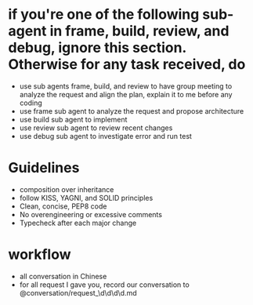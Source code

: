 # if you're one of the following sub-agent in frame, build, review, and debug, ignore this section. Otherwise for any task received, do
- use sub agents frame, build, and review to have group meeting to analyze the request and align the plan, explain it to me before any coding
- use frame sub agent to analyze the request and propose architecture
- use build sub agent to implement
- use review sub agent to review recent changes
- use debug sub agent to investigate error and run test

# Guidelines
- composition over inheritance
- follow KISS, YAGNI, and SOLID principles
- Clean, concise, PEP8 code
- No overengineering or excessive comments
- Typecheck after each major change


# workflow
- all conversation in Chinese
- for all request I gave you, record our conversation to @conversation/request_\d\d\d\d.md